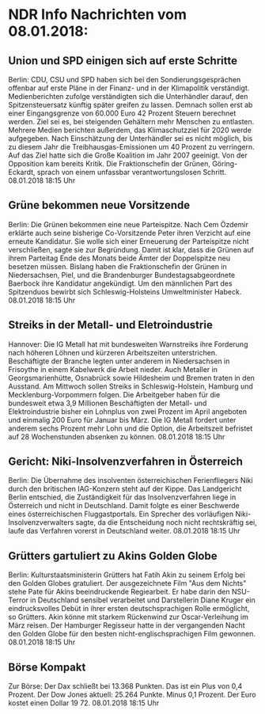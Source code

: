 # NDR Info Nachrichten vom 08.01.2018:


## Union und SPD einigen sich auf erste Schritte
Berlin: CDU, CSU und SPD haben sich bei den Sondierungsgesprächen offenbar auf erste Pläne in der Finanz- und in der Klimapolitik verständigt. Medienberichten zufolge verständigten sich die Unterhändler darauf, den Spitzensteuersatz künftig später greifen zu lassen. Demnach sollen erst ab einer Eingangsgrenze von 60.000 Euro 42 Prozent Steuern berechnet werden. Ziel sei es, bei steigenden Gehältern mehr Menschen zu entlasten. Mehrere Medien berichten außerdem, das Klimaschutzziel für 2020 werde aufgegeben. Nach Einschätzung der Unterhändler sei es nicht möglich, bis zu diesem Jahr die Treibhausgas-Emissionen um 40 Prozent zu verringern. Auf das Ziel hatte sich die Große Koalition im Jahr 2007 geeinigt. Von der Opposition kam bereits Kritik. Die Fraktionschefin der Grünen, Göring-Eckardt, sprach von einem unfassbar verantwortungslosen Schritt. 08.01.2018 18:15 Uhr 

## Grüne bekommen neue Vorsitzende
Berlin: Die Grünen bekommen eine neue Parteispitze. Nach Cem Özdemir erklärte auch seine bisherige Co-Vorsitzende Peter ihren Verzicht auf eine erneute Kandidatur. Sie wolle sich einer Erneuerung der Parteispitze nicht verschließen, sagte sie zur Begründung. Damit ist klar, dass die Grünen auf ihrem Parteitag Ende des Monats beide Ämter der Doppelspitze neu besetzen müssen. Bislang haben die Fraktionschefin der Grünen in Niedersachsen, Piel, und die Brandenburger Bundestagsabgeordnete Baerbock ihre Kandidatur angekündigt. Um den männlichen Part des Spitzenduos bewirbt sich Schleswig-Holsteins Umweltminister Habeck. 08.01.2018 18:15 Uhr 

## Streiks in der Metall- und Eletroindustrie
Hannover: Die IG Metall hat mit bundesweiten Warnstreiks ihre Forderung nach höheren Löhnen und kürzeren Arbeitszeiten unterstrichen. Beschäftigte der Branche legten unter anderem in Niedersachsen in Frisoythe in einem Kabelwerk die Arbeit nieder. Auch Metaller in Georgsmarienhütte, Osnabrück sowie Hildesheim und Bremen traten in den Ausstand. Am Mittwoch sollen Streiks in Schleswig-Holstein, Hamburg und Mecklenburg-Vorpommern folgen. Die Arbeitgeber haben für die bundesweit etwa 3,9 Millionen Beschäftigten der Metall- und Elektroindustrie bisher ein Lohnplus von zwei Prozent im April angeboten und einmalig 200 Euro für Januar bis März. Die IG Metall fordert unter anderem sechs Prozent mehr Lohn und die Option, die Arbeitszeit befristet auf 28 Wochenstunden absenken zu können. 08.01.2018 18:15 Uhr 

## Gericht: Niki-Insolvenzverfahren in Österreich
Berlin: Die Übernahme des insolventen österreichischen Ferienfliegers Niki durch den britischen IAG-Konzern steht auf der Kippe. Das Landgericht Berlin entschied, die Zuständigkeit für das Insolvenzverfahren liege in Österreich und nicht in Deutschland. Damit folgte es einer Beschwerde eines österreichischen Fluggastportals. Ein Sprecher des vorläufigen Niki-Insolvenzverwalters sagte, da die Entscheidung noch nicht rechtskräftig sei, laufe das Verfahren vorerst in Deutschland weiter. 08.01.2018 18:15 Uhr 

## Grütters gartuliert zu Akins Golden Globe
Berlin: Kulturstaatsministerin Grütters hat Fatih Akin zu seinem Erfolg bei den Golden Globes gratuliert. Der ausgezeichnete Film "Aus dem Nichts" stehe Pate für Akins beeindruckende Regiearbeit. Er habe darin den NSU-Terror in Deutschland sensibel verarbeitet und Darstellerin Diane Kruger ein eindrucksvolles Debüt in ihrer ersten deutschsprachigen Rolle ermöglicht, so Grütters. Akin könne mit starkem Rückenwind zur Oscar-Verleihung im März reisen. Der Hamburger Regisseur hatte in der vergangenden Nacht den Golden Globe für den besten nicht-englischsprachigen Film gewonnen. 08.01.2018 18:15 Uhr 

## Börse Kompakt
Zur Börse: Der Dax schließt bei 13.368 Punkten. Das ist ein Plus von 0,4 Prozent. Der Dow Jones aktuell: 25.264 Punkte. Minus 0,1 Prozent. Der Euro kostet einen Dollar 19 72. 08.01.2018 18:15 Uhr 
